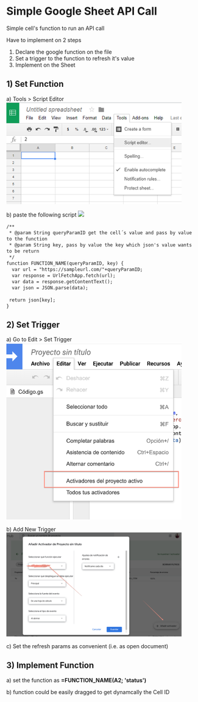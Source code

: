 # Simple Google Sheet API Call
Simple cell's function to run an API call

Have to implement on 2 steps
1) Declare the google function on the file
2) Set a trigger to the function to refresh it's value
3) Implement on the Sheet

## 1) Set Function
a) Tools > Script Editor
<img width="460" src="https://github.com/edulecca/googlesheetapicall/blob/master/scriptEditor.png">

b) paste the following script 
<img width="460" src="https://github.com/edulecca/googlesheetapicall/blob/master/script.png">
```
/**
 * @param String queryParamID get the cell´s value and pass by value to the function
 * @param String key, pass by value the key which json's value wants to be return
 */
function FUNCTION_NAME(queryParamID, key) {
  var url = "https://sampleurl.com/"+queryParamID;
  var response = UrlFetchApp.fetch(url);
  var data = response.getContentText();
  var json = JSON.parse(data);

 return json[key];
}
```

## 2) Set Trigger
a) Go to Edit > Set Trigger
<img width="460" src="https://github.com/edulecca/googlesheetapicall/blob/master/activetrigger.png">

b) Add New Trigger
<img width="460" src="https://github.com/edulecca/googlesheetapicall/blob/master/activador.png">

c) Set the refresh params as convenient (i.e. as open document)

## 3) Implement Function

a) set the function as **=FUNCTION_NAME(A2; 'status')**

b) function could be easily dragged to get dynamcally the Cell ID
